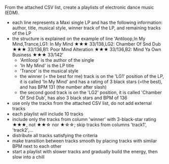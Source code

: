 From the attached CSV list, create a playlists of electronic dance music (EDM).

* each line represents a Maxi single LP and has the following information: author, title, musical style, winner track of the LP, and remaining tracks of the LP
* the structure is explained on the example of line 'Antiloop,In My Mind,Trance,LG1: In My Mind ★★★ 33/138,LG2: Chamber Of Snd Dub ★★★ 33/136,B1: Poor Mind Alteration ★★★ 33/136,B2: Mind Ya Own Business ★★★ 33/142'
  - 'Antiloop' is the author of the single
  - 'In My Mind' is the LP title
  - 'Trance' is the musical style
  - the winner (= the best for me) track is on the 'LG1' position of the LP, it is called 'In My Mind' and has a rating of 3 black stars (=the best), and has BPM 131 (the number after slash)
  - the second good track is on the 'LG2' position, it is called 'Chamber Of Snd Dub', has also 3 black stars and BPM of 136
* use only the tracks from the attached CSV list, do not add external tracks
* each playlist will include 10 tracks
* include only the tracks from column 'winner' with 3-black-star rating ★★★, not ★★☆ nor ★☆☆; skip tracks from columns 'track1', 'track2',...
* distribute all tracks satisfying the criteria
* make transition between tracks smooth by placing tracks with similar BPM next to each other
* start a playlist with slower tracks and gradually build the energy, then slow into a chill

